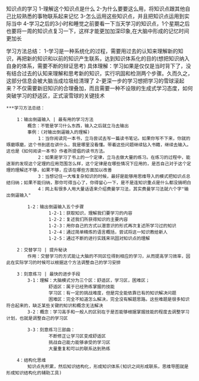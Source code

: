 知识点的学习
    1-理解这个知识点是什么
    2-为什么要要这么用，将知识点跟其他自己比较熟悉的事物联系起来记忆
    3-怎么运用这些知识点，并且把知识点运用到实际当中
    4-学习之后的3小时和睡觉之前要看一下当天学习的知识点，1个星期之后也要将一周的知识点复习一下，这样才能更加加深印象,在大脑中形成的记忆时间更加长


学习方法总结：
    1-学习是一种系统化的过程，需要用过去的认知来理解新的知识，再把新的知识和以前的知识产生联系，达到知识体系化的目的(想把知识纳入自身的体系，需要不断的辩证思考)
        具体理解：学习如果是仅仅是当时背下了，没有结合过去的认知来理解和思考新的知识，实行巩固和检测两个步骤。久而久之，这部分信息会被大脑当成垃圾给清理了
    2-更深一步的学习想把学习的雪球滚起来？不仅需要新旧知识的合理叠加，而且需要一种不设限的生成式学习态度，如何突破学习的舒适区，正式滚雪球的关键技术
    
    ***学习方法总结：

        1：输出倒逼输入 | 最有用的学习方法
            概念：不管是学习什么东西，输入之后就立马去输出
            事例：(对输出倒逼输入的理解)
                1：当你阅读完一本书，立马尝试去写一篇读书笔记。如果你写不下来，你就的琢磨琢磨，这个书到底在讲什么，我是哪里没看懂。带着这些问题继续钻入书籍，继续去输入。这也是《如何阅读一本书》作者所提倡的读书方法。
                2：如果是学习了书上的一个定律，立马去做大量的练习。在练习的过程中，能逐渐的发现这个定理的应用范围怎么样，这个定律是在哪些情况下应用的，是否自己对于这个定理的理解还不够，如果不够，应该在哪些方面加以改善
                3：当想记住一大堆复杂知识的时候，最好是能够用思维导入的模式把知识点总结归纳；如果不能归纳，那你可得当心了，你得留心一下，是不是连知识重点是什么都没搞明白
                4：网上有很多人用大量话语来介绍费曼学习法，其实费曼学习法就六个字"输出倒逼输入"

            1-2：输出倒逼输入五个步骤
                    1-2-1：获取知识，理解我们要学习的内容
                    1-2-2：复述我们所获得知识的主要内容
                    1-2-3：用你自己的方式以潜意识的形式再次复述所学习过的知识
                    1-2-4：通过简单精炼的语言概括，尝试将这一知识教给新人
                    1-2-5：通过不断的进行实践来巩固对知识点的理解

        2：交替学习 | 提升秘诀
            作用：交替学习的方式能让大脑的不同区位得到相应的学习，从而提高学习效率，因此在实际学习的时候可以根据这个方法调整自己的学习安排
        
        3：刻意练习 | 最快的进步手段
            3-1：理解：大脑模式分为三个区：舒适区，学习区，困难区；
                    舒适区：属于已经熟练掌握的技能
                    学习区：有一定的挑战难度，但是完全能依靠已有的知识解决问题
                    困难区：完全不知道怎么解决，完全没有解题思路。这些难题是很多知识符合起来的，缺乏某些关键的知识和概念无法解决
            3-2：概念：学习高手和一般人的区别在于是否能够根据掌握技能的程度去调整学习计划，也就是调整自己的学习区

            3-3：刻意练习三部曲：
                    不断修正让学习区变成舒适区
                    挑战自己能力能够承受的学习区
                    大量重复和可以的联系达到熟练

        4：结构化思维
            知识点先积累，然后知识结构化，形成知识体系(知识之间形成联系，思维导图就是形成知识结构化的辅助工具)


